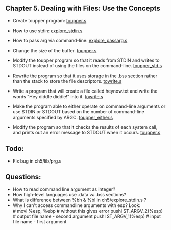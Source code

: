 ## Chapter 5. Dealing with Files: Use the Concepts

- Create toupper program: [toupper.s](toupper.s)

- How to use stdin: [explore_stdin.s](explore_stdin.s)

- How to pass arg via command-line: [explore_passarg.s](explore_passarg.s)

- Change the size of the buffer. [toupper.s](toupper.s)

- Modify the toupper program so that it reads from STDIN and writes to STDOUT instead of using the files on the command-line. [toupper_std.s](toupper_std.s)

- Rewrite the program so that it uses storage in the .bss section rather than the stack to store the file descriptors. [towrite.s](towrite.s)

- Write a program that will create a file called heynow.txt and write the words "Hey diddle diddle!" into it. [towrite.s](towrite.s)

- Make the program able to either operate on command-line arguments or use STDIN or STDOUT based on the number of command-line arguments specified by ARGC. [toupper_either.s](toupper_either.s)

- Modify the program so that it checks the results of each system call, and prints out an error message to STDOUT when it occurs. [toupper.s](toupper.s)


## Todo:
- Fix bug in ch5/lib/prg.s

## Questions:
- How to read command line argument as integer?
- How high-level languages use .data və .bss sections?
- What is difference between %bh & %bl in ch5/explore_stdin.s ?
- Why I can't access commandline arguments with esp? Look:        
        # movl %esp, %ebp                           # without this gives error 
        pushl ST_ARGV_2(%esp)                       # output file name  - second argument
        pushl ST_ARGV_1(%esp)                       # input file name   - first argument